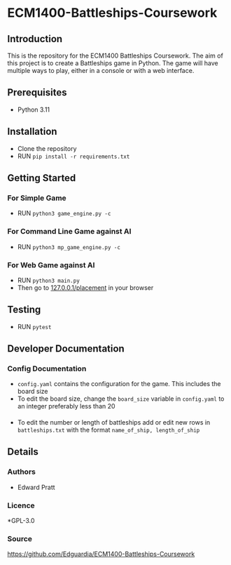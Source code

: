 # ECM1400-Battleships-Coursework

## Introduction
This is the repository for the ECM1400 Battleships Coursework. The aim of this project is to create a Battleships game 
in Python. The game will have multiple ways to play, either in a console or with a web interface.
## Prerequisites
* Python 3.11

## Installation
* Clone the repository
* RUN `pip install -r requirements.txt`

## Getting Started
### For Simple Game
* RUN `python3 game_engine.py -c`

### For Command Line Game against AI
* RUN `python3 mp_game_engine.py -c`

### For Web Game against AI
* RUN `python3 main.py`
* Then go to [127.0.0.1/placement](https://127.0.0.1/placement) in your browser

## Testing
* RUN `pytest`
## Developer Documentation
### Config Documentation
* `config.yaml` contains the configuration for the game. This includes the board size
* To edit the board size, change the `board_size` variable in `config.yaml` to an integer preferably less than 20
####

* To edit the number or length of battleships add or edit new rows in `battleships.txt` with the format `name_of_ship, length_of_ship`

## Details

### Authors
* Edward Pratt
### Licence
*GPL-3.0
### Source
https://github.com/Edguardia/ECM1400-Battleships-Coursework
